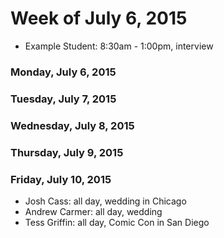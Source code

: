 # Week of July 6, 2015

* Example Student: 8:30am - 1:00pm, interview

### Monday, July 6, 2015

### Tuesday, July 7, 2015

### Wednesday, July 8, 2015

### Thursday, July 9, 2015

### Friday, July 10, 2015

* Josh Cass: all day, wedding in Chicago
* Andrew Carmer: all day, wedding
* Tess Griffin: all day, Comic Con in San Diego